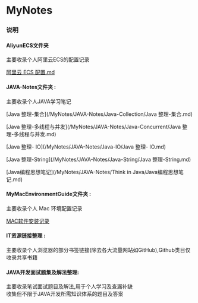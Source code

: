 # MyNotes
### 说明
#### AliyunECS文件夹
主要收录个人阿里云ECS的配置记录

[阿里云 ECS 配置.md](https://github.com/dragonAllen/MyNotes/blob/master/AliyunECS/%E9%98%BF%E9%87%8C%E4%BA%91%20ECS%20%E9%85%8D%E7%BD%AE.md)

#### JAVA-Notes文件夹 :
主要收录个人JAVA学习笔记

[Java 整理-集合](/MyNotes/JAVA-Notes/Java-Collection/Java 整理-集合.md)

[Java 整理-多线程与并发](/MyNotes/JAVA-Notes/Java-Concurrent/Java 整理-多线程与并发.md)

[Java 整理- IO](/MyNotes/JAVA-Notes/Java-IO/Java 整理- IO.md)

[Java 整理-String](/MyNotes/JAVA-Notes/Java-String/Java 整理-String.md)

[Java编程思想笔记](/MyNotes/JAVA-Notes/Think in Java/Java编程思想笔记.md)

#### MyMacEnvironmentGuide文件夹 : 
主要收录个人 Mac 环境配置记录

[MAC软件安装记录](/MyNotes/MyMacEnvironmentGuide/MAC软件安装记录.md)

#### IT资源链接整理 : 
主要收录个人浏览器的部分书签链接(除去各大流量网站如GitHub),Github类目仅收录共享书籍

#### JAVA开发面试题集及解法整理:
主要收录笔试面试题目及解法,用于个人学习及查漏补缺</br>
收集但不限于JAVA开发所需知识体系的题目及答案

